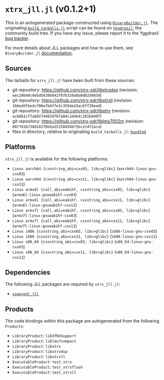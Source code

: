 # `xtrx_jll.jl` (v0.1.2+1)

This is an autogenerated package constructed using [`BinaryBuilder.jl`](https://github.com/JuliaPackaging/BinaryBuilder.jl). The originating [`build_tarballs.jl`](https://github.com/JuliaPackaging/Yggdrasil/blob/f85d4d54cde1b5c90ca8ddd02d6d91645ca092b1/X/xtrx/build_tarballs.jl) script can be found on [`Yggdrasil`](https://github.com/JuliaPackaging/Yggdrasil/), the community build tree.  If you have any issue, please report it to the Yggdrasil [bug tracker](https://github.com/JuliaPackaging/Yggdrasil/issues).

For more details about JLL packages and how to use them, see `BinaryBuilder.jl` [documentation](https://juliapackaging.github.io/BinaryBuilder.jl/dev/jll/).

## Sources

The tarballs for `xtrx_jll.jl` have been built from these sources:

* git repository: https://github.com/xtrx-sdr/libxtrxdsp (revision: `eec28640c0ebd5639b642f07b310a0a0d02d9834`)
* git repository: https://github.com/xtrx-sdr/libxtrxll (revision: `1b6eddfbedc700efb6f7e3c3594e43ac6ff29ea4`)
* git repository: https://github.com/xtrx-sdr/libxtrx (revision: `acb0b1cf7ab92744034767a04c1d4b4c281b840f`)
* git repository: https://github.com/xtrx-sdr/liblms7002m (revision: `b07761b7386181f0e6a35158456b75bce14f2aca`)
* files in directory, relative to originating `build_tarballs.jl`: [`bundled`](https://github.com/JuliaPackaging/Yggdrasil/tree/f85d4d54cde1b5c90ca8ddd02d6d91645ca092b1/X/xtrx/bundled)

## Platforms

`xtrx_jll.jl` is available for the following platforms:

* `Linux aarch64 {cxxstring_abi=cxx03, libc=glibc}` (`aarch64-linux-gnu-cxx03`)
* `Linux aarch64 {cxxstring_abi=cxx11, libc=glibc}` (`aarch64-linux-gnu-cxx11`)
* `Linux armv6l {call_abi=eabihf, cxxstring_abi=cxx03, libc=glibc}` (`armv6l-linux-gnueabihf-cxx03`)
* `Linux armv6l {call_abi=eabihf, cxxstring_abi=cxx11, libc=glibc}` (`armv6l-linux-gnueabihf-cxx11`)
* `Linux armv7l {call_abi=eabihf, cxxstring_abi=cxx03, libc=glibc}` (`armv7l-linux-gnueabihf-cxx03`)
* `Linux armv7l {call_abi=eabihf, cxxstring_abi=cxx11, libc=glibc}` (`armv7l-linux-gnueabihf-cxx11`)
* `Linux i686 {cxxstring_abi=cxx03, libc=glibc}` (`i686-linux-gnu-cxx03`)
* `Linux i686 {cxxstring_abi=cxx11, libc=glibc}` (`i686-linux-gnu-cxx11`)
* `Linux x86_64 {cxxstring_abi=cxx03, libc=glibc}` (`x86_64-linux-gnu-cxx03`)
* `Linux x86_64 {cxxstring_abi=cxx11, libc=glibc}` (`x86_64-linux-gnu-cxx11`)

## Dependencies

The following JLL packages are required by `xtrx_jll.jl`:

* [`soapysdr_jll`](https://github.com/JuliaBinaryWrappers/soapysdr_jll.jl)

## Products

The code bindings within this package are autogenerated from the following `Products`:

* `LibraryProduct`: `libXTRXSupport`
* `LibraryProduct`: `liblms7compact`
* `LibraryProduct`: `libxtrx`
* `LibraryProduct`: `libxtrxdsp`
* `LibraryProduct`: `libxtrxll`
* `ExecutableProduct`: `test_xtrx`
* `ExecutableProduct`: `test_xtrxflash`
* `ExecutableProduct`: `test_xtrxll`
